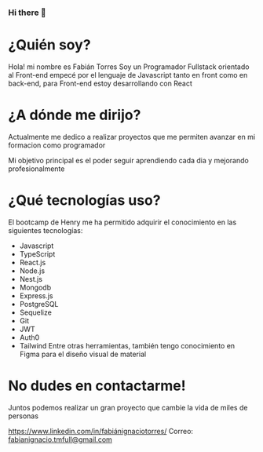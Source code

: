 ### Hi there 👋
# ¿Quién soy?
Hola! mi nombre es Fabián Torres
Soy un Programador Fullstack orientado al Front-end
empecé por el lenguaje de Javascript tanto en front como en back-end, para Front-end estoy desarrollando con React


# ¿A dónde me dirijo?
Actualmente me dedico a realizar proyectos que me permiten avanzar en mi formacion como programador

Mi objetivo principal es el poder seguir aprendiendo cada dia y mejorando profesionalmente

# ¿Qué tecnologías uso?
El bootcamp de Henry me ha permitido adquirir el conocimiento en las siguientes tecnologías:

+ Javascript
+ TypeScript
+ React.js
+ Node.js
+ Nest.js
+ Mongodb
+ Express.js
+ PostgreSQL
+ Sequelize
+ Git
+ JWT
+ Auth0
+ Tailwind 
Entre otras herramientas, también tengo conocimiento en Figma para el diseño visual de material

# No dudes en contactarme!

Juntos podemos realizar un gran proyecto que cambie la vida de miles de personas



https://www.linkedin.com/in/fabiánignaciotorres/
Correo: fabianignacio.tmfull@gmail.com



<!--
**riujun/riujun** is a ✨ _special_ ✨ repository because its `README.md` (this file) appears on your GitHub profile.

Here are some ideas to get you started:


- 🔭 I’m currently working on ...
- 🌱 I’m currently learning ...
- 👯 I’m looking to collaborate on ...
- 🤔 I’m looking for help with ...
- 💬 Ask me about ...
- 📫 How to reach me: ...
- 😄 Pronouns: ...
- ⚡ Fun fact: ...
-->
